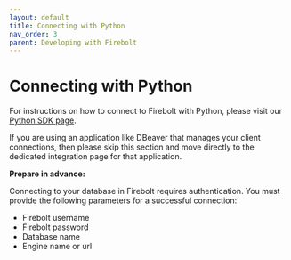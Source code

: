 ```yaml
---
layout: default
title: Connecting with Python
nav_order: 3
parent: Developing with Firebolt
---
```


# Connecting with Python

For instructions on how to connect to Firebolt with Python, please visit our [Python SDK page](https://python-sdk.docs.firebolt.io/).

If you are using an application like DBeaver that manages your client connections, then please skip this section and move directly to the dedicated integration page for that application.

**Prepare in advance:**

Connecting to your database in Firebolt requires authentication. You must provide the following parameters for a successful connection:

* Firebolt username
* Firebolt password
* Database name
* Engine name or url
